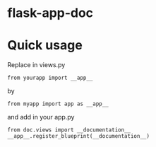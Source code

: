 # flask-app-doc

Quick usage
===========

Replace in views.py

	from yourapp import __app__

by

	from myapp import app as __app__

and add in your app.py

	from doc.views import __documentation__
	__app__.register_blueprint(__documentation__)
